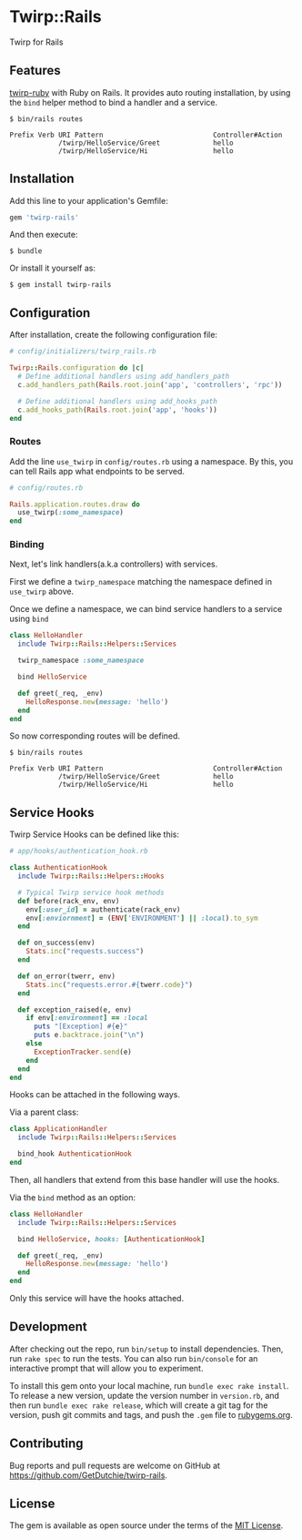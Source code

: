 # Twirp::Rails

Twirp for Rails

## Features

[twirp-ruby](https://github.com/twitchtv/twirp-ruby) with Ruby on Rails. It provides auto routing installation, by using the `bind` helper method to bind a handler and a service.

```
$ bin/rails routes

Prefix Verb URI Pattern                           Controller#Action
            /twirp/HelloService/Greet             hello
            /twirp/HelloService/Hi                hello
```

## Installation

Add this line to your application's Gemfile:

```ruby
gem 'twirp-rails'
```

And then execute:

    $ bundle

Or install it yourself as:

    $ gem install twirp-rails

## Configuration

After installation, create the following configuration file:

```ruby
# config/initializers/twirp_rails.rb

Twirp::Rails.configuration do |c|
  # Define additional handlers using add_handlers_path
  c.add_handlers_path(Rails.root.join('app', 'controllers', 'rpc'))

  # Define additional handlers using add_hooks_path
  c.add_hooks_path(Rails.root.join('app', 'hooks'))
end
```

### Routes

Add the line `use_twirp` in `config/routes.rb` using a namespace.  By this, you can tell Rails app what endpoints to be served.

```ruby
# config/routes.rb

Rails.application.routes.draw do
  use_twirp(:some_namespace)
end
```

### Binding

Next, let's link handlers(a.k.a controllers) with services.

First we define a `twirp_namespace` matching the namespace defined in `use_twirp` above.

Once we define a namespace, we can bind service handlers to a service using `bind`

```ruby
class HelloHandler
  include Twirp::Rails::Helpers::Services

  twirp_namespace :some_namespace

  bind HelloService

  def greet(_req, _env)
    HelloResponse.new(message: 'hello')
  end
end
```

So now corresponding routes will be defined.

```
$ bin/rails routes

Prefix Verb URI Pattern                           Controller#Action
            /twirp/HelloService/Greet             hello
            /twirp/HelloService/Hi                hello
```

## Service Hooks

Twirp Service Hooks can be defined like this:

```ruby
# app/hooks/authentication_hook.rb

class AuthenticationHook
  include Twirp::Rails::Helpers::Hooks

  # Typical Twirp service hook methods
  def before(rack_env, env)
    env[:user_id] = authenticate(rack_env)
    env[:enviornment] = (ENV['ENVIRONMENT'] || :local).to_sym
  end

  def on_success(env)
    Stats.inc("requests.success")
  end

  def on_error(twerr, env)
    Stats.inc("requests.error.#{twerr.code}")
  end

  def exception_raised(e, env)
    if env[:environment] == :local
      puts "[Exception] #{e}"
      puts e.backtrace.join("\n")
    else
      ExceptionTracker.send(e)
    end
  end
end
```

Hooks can be attached in the following ways.

Via a parent class:

```ruby
class ApplicationHandler
  include Twirp::Rails::Helpers::Services

  bind_hook AuthenticationHook
end
```

Then, all handlers that extend from this base handler will use the hooks.

Via the `bind` method as an option:

```ruby
class HelloHandler
  include Twirp::Rails::Helpers::Services

  bind HelloService, hooks: [AuthenticationHook]

  def greet(_req, _env)
    HelloResponse.new(message: 'hello')
  end
end
```

Only this service will have the hooks attached.

## Development

After checking out the repo, run `bin/setup` to install dependencies. Then, run `rake spec` to run the tests. You can also run `bin/console` for an interactive prompt that will allow you to experiment.

To install this gem onto your local machine, run `bundle exec rake install`. To release a new version, update the version number in `version.rb`, and then run `bundle exec rake release`, which will create a git tag for the version, push git commits and tags, and push the `.gem` file to [rubygems.org](https://rubygems.org).

## Contributing

Bug reports and pull requests are welcome on GitHub at https://github.com/GetDutchie/twirp-rails.

## License

The gem is available as open source under the terms of the [MIT License](https://opensource.org/licenses/MIT).
